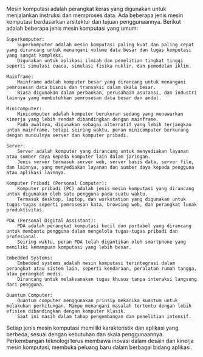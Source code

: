 Mesin komputasi adalah perangkat keras yang digunakan untuk menjalankan instruksi dan memproses data. Ada beberapa jenis mesin komputasi berdasarkan arsitektur dan tujuan penggunaannya. Berikut adalah beberapa jenis mesin komputasi yang umum:

    Superkomputer:
        Superkomputer adalah mesin komputasi paling kuat dan paling cepat yang dirancang untuk menangani volume data besar dan tugas komputasi yang sangat kompleks.
        Digunakan untuk aplikasi ilmiah dan penelitian tingkat tinggi seperti simulasi cuaca, simulasi fisika nuklir, dan pemodelan iklim.

    Mainframe:
        Mainframe adalah komputer besar yang dirancang untuk menangani pemrosesan data bisnis dan transaksi dalam skala besar.
        Biasa digunakan dalam perbankan, perusahaan asuransi, dan industri lainnya yang membutuhkan pemrosesan data besar dan andal.

    Minicomputer:
        Minicomputer adalah komputer berukuran sedang yang menawarkan kinerja yang lebih rendah dibandingkan dengan mainframe.
        Pada awalnya, digunakan sebagai alternatif yang lebih terjangkau untuk mainframe, tetapi seiring waktu, peran minicomputer berkurang dengan munculnya server dan komputer pribadi.

    Server:
        Server adalah komputer yang dirancang untuk menyediakan layanan atau sumber daya kepada komputer lain dalam jaringan.
        Jenis server termasuk server web, server basis data, server file, dan lainnya, yang menyediakan layanan dan sumber daya kepada pengguna atau aplikasi lainnya.

    Komputer Pribadi (Personal Computer):
        Komputer pribadi (PC) adalah jenis mesin komputasi yang dirancang untuk digunakan oleh satu pengguna pada suatu waktu.
        Termasuk desktop, laptop, dan workstation yang digunakan untuk tugas-tugas seperti pemrosesan kata, browsing web, dan perangkat lunak produktivitas.

    PDA (Personal Digital Assistant):
        PDA adalah perangkat komputasi kecil dan portabel yang dirancang untuk membantu pengguna dalam mengelola tugas-tugas pribadi dan profesional.
        Seiring waktu, peran PDA telah digantikan oleh smartphone yang memiliki kemampuan komputasi yang lebih besar.

    Embedded Systems:
        Embedded systems adalah mesin komputasi terintegrasi dalam perangkat atau sistem lain, seperti kendaraan, peralatan rumah tangga, atau perangkat medis.
        Dirancang untuk melaksanakan tugas khusus tanpa interaksi langsung dari pengguna.

    Quantum Computer:
        Quantum computer menggunakan prinsip mekanika kuantum untuk melakukan perhitungan. Mampu menangani masalah tertentu dengan lebih efisien dibandingkan dengan komputer klasik.
        Saat ini masih dalam tahap pengembangan dan penelitian intensif.

Setiap jenis mesin komputasi memiliki karakteristik dan aplikasi yang berbeda, sesuai dengan kebutuhan dan skala penggunaannya. Perkembangan teknologi terus membawa inovasi dalam desain dan kinerja mesin komputasi, membuka peluang baru dalam berbagai bidang aplikasi.
